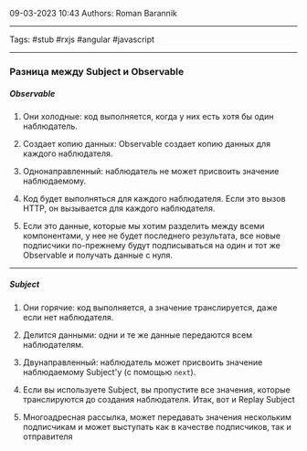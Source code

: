 09-03-2023
10:43
Authors: Roman Barannik
***
Tags: #stub #rxjs #angular #javascript 
***
### Разница между Subject и Observable

##### Observable

1.  Они холодные: код выполняется, когда у них есть хотя бы один наблюдатель.
    
2.  Создает копию данных: Observable создает копию данных для каждого наблюдателя.
    
3.  Однонаправленный: наблюдатель не может присвоить значение наблюдаемому.
    
4.  Код будет выполняться для каждого наблюдателя. Если это вызов HTTP, он вызывается для каждого наблюдателя.
    
5.  Если это данные, которые мы хотим разделить между всеми компонентами, у нее не будет последнего результата, все новые подписчики по-прежнему будут подписываться на один и тот же Observable и получать данные с нуля.
---
##### Subject

1.  Они горячие: код выполняется, а значение транслируется, даже если нет наблюдателя.
    
2.  Делится данными: одни и те же данные передаются всем наблюдателям.
    
3.  Двунаправленный: наблюдатель может присвоить значение наблюдаемому Subject'у (с помощью `next`).
    
4.  Если вы используете Subject, вы пропустите все значения, которые транслируются до создания наблюдателя. Итак, вот и Replay Subject
    
5.  Многоадресная рассылка, может передавать значения нескольким подписчикам и может выступать как в качестве подписчиков, так и отправителя

